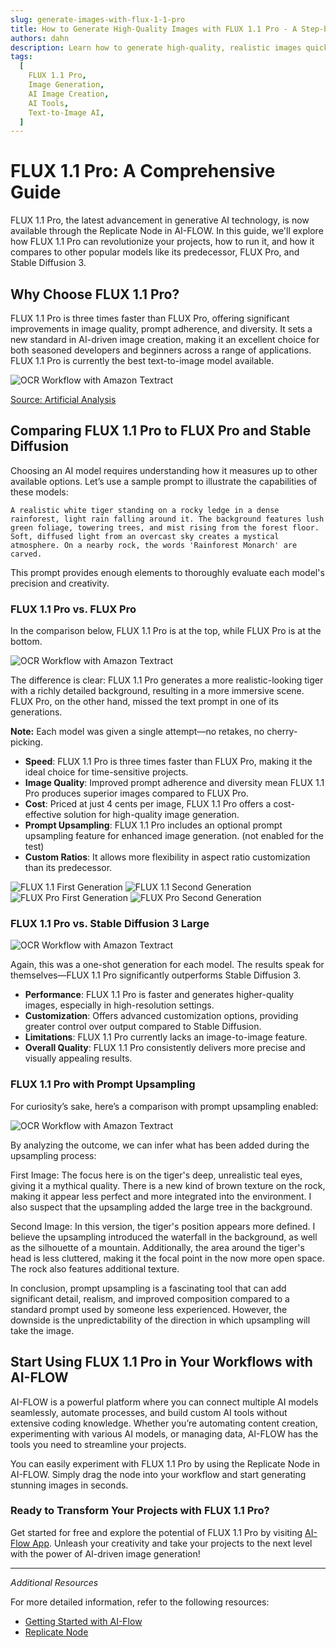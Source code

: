 ```yaml
---
slug: generate-images-with-flux-1-1-pro
title: How to Generate High-Quality Images with FLUX 1.1 Pro - A Step-by-Step Guide
authors: dahn
description: Learn how to generate high-quality, realistic images quickly using FLUX 1.1 Pro. This guide covers FLUX 1.1 Pro's features, comparisons with other models, and tips for seamless integration into your workflows.
tags:
  [
    FLUX 1.1 Pro,
    Image Generation,
    AI Image Creation,
    AI Tools,
    Text-to-Image AI,
  ]
---
```


<head>
  <meta name="twitter:card" content="summary_large_image"/>
  <meta name="twitter:title" content="How to Generate High-Quality Images with FLUX 1.1 Pro" />
  <meta name="twitter:description" content="Step-by-step guide to using FLUX 1.1 Pro for fast, high-quality image generation. Discover its features, comparisons, and integration tips." />
  <meta name="twitter:creator" content="@AIFlowApp"/>
  <meta name="twitter:image" content="https://docs.ai-flow.net/img/blog-images/flux-1-1.png"/>
  <meta name="twitter:image:alt" content="FLUX 1.1 Pro Image Generation"/>
  <meta property="og:title" content="How to Generate High-Quality Images with FLUX 1.1 Pro"/>
  <meta property="og:description" content="Learn how to use FLUX 1.1 Pro to generate high-quality images efficiently. Explore its features, comparisons, and how to incorporate it into your AI workflow."/>
  <meta property="og:image" content="https://docs.ai-flow.net/img/blog-images/flux-1-1.png"/>
</head>

# FLUX 1.1 Pro: A Comprehensive Guide

FLUX 1.1 Pro, the latest advancement in generative AI technology, is now available through the Replicate Node in AI-FLOW. In this guide, we'll explore how FLUX 1.1 Pro can revolutionize your projects, how to run it, and how it compares to other popular models like its predecessor, FLUX Pro, and Stable Diffusion 3.

## Why Choose FLUX 1.1 Pro?

FLUX 1.1 Pro is three times faster than FLUX Pro, offering significant improvements in image quality, prompt adherence, and diversity. It sets a new standard in AI-driven image creation, making it an excellent choice for both seasoned developers and beginners across a range of applications. FLUX 1.1 Pro is currently the best text-to-image model available.

![OCR Workflow with Amazon Textract](/img/blog-images/flux-stats.png)

[Source: Artificial Analysis](https://artificialanalysis.ai/text-to-image)

## Comparing FLUX 1.1 Pro to FLUX Pro and Stable Diffusion

Choosing an AI model requires understanding how it measures up to other available options. Let’s use a sample prompt to illustrate the capabilities of these models:

`A realistic white tiger standing on a rocky ledge in a dense rainforest, light rain falling around it. The background features lush green foliage, towering trees, and mist rising from the forest floor. Soft, diffused light from an overcast sky creates a mystical atmosphere. On a nearby rock, the words 'Rainforest Monarch' are carved.`

This prompt provides enough elements to thoroughly evaluate each model's precision and creativity.

### FLUX 1.1 Pro vs. FLUX Pro

In the comparison below, FLUX 1.1 Pro is at the top, while FLUX Pro is at the bottom.

![OCR Workflow with Amazon Textract](/img/blog-images/flux-1-1.png)

The difference is clear: FLUX 1.1 Pro generates a more realistic-looking tiger with a richly detailed background, resulting in a more immersive scene. FLUX Pro, on the other hand, missed the text prompt in one of its generations.

**Note:** Each model was given a single attempt—no retakes, no cherry-picking.

- **Speed**: FLUX 1.1 Pro is three times faster than FLUX Pro, making it the ideal choice for time-sensitive projects.
- **Image Quality**: Improved prompt adherence and diversity mean FLUX 1.1 Pro produces superior images compared to FLUX Pro.
- **Cost**: Priced at just 4 cents per image, FLUX 1.1 Pro offers a cost-effective solution for high-quality image generation.
- **Prompt Upsampling**: FLUX 1.1 Pro includes an optional prompt upsampling feature for enhanced image generation. (not enabled for the test)
- **Custom Ratios**: It allows more flexibility in aspect ratio customization than its predecessor.

 <div class="flex flex-row w-[50%] justify-center">
    <span class="w-40 h-full object-cover">
    <img src="/img/blog-images/flux-1-1-2.webp" alt="FLUX 1.1 First Generation" />
    </span>
    <span class="w-40 h-full object-cover">
    <img src="/img/blog-images/flux-1-1-3.webp" alt="FLUX 1.1 Second Generation" />
    </span>
</div>
 <div class="flex flex-row w-[50%] justify-center">
    <span class="w-40 h-full object-cover">
    <img src="/img/blog-images/flux-1.webp" alt="FLUX Pro First Generation" />
    </span>
    <span class="w-40 h-full object-cover">
    <img src="/img/blog-images/flux-2.webp" alt="FLUX Pro Second Generation" />
    </span>
</div>

### FLUX 1.1 Pro vs. Stable Diffusion 3 Large

![OCR Workflow with Amazon Textract](/img/blog-images/flux-1-1-3.png)

Again, this was a one-shot generation for each model. The results speak for themselves—FLUX 1.1 Pro significantly outperforms Stable Diffusion 3.

- **Performance**: FLUX 1.1 Pro is faster and generates higher-quality images, especially in high-resolution settings.
- **Customization**: Offers advanced customization options, providing greater control over output compared to Stable Diffusion.
- **Limitations**: FLUX 1.1 Pro currently lacks an image-to-image feature.
- **Overall Quality**: FLUX 1.1 Pro consistently delivers more precise and visually appealing results.

### FLUX 1.1 Pro with Prompt Upsampling

For curiosity’s sake, here’s a comparison with prompt upsampling enabled:

![OCR Workflow with Amazon Textract](/img/blog-images/flux-1-1-4.png)

By analyzing the outcome, we can infer what has been added during the upsampling process:

First Image: The focus here is on the tiger's deep, unrealistic teal eyes, giving it a mythical quality. There is a new kind of brown texture on the rock, making it appear less perfect and more integrated into the environment. I also suspect that the upsampling added the large tree in the background.

Second Image: In this version, the tiger's position appears more defined. I believe the upsampling introduced the waterfall in the background, as well as the silhouette of a mountain. Additionally, the area around the tiger's head is less cluttered, making it the focal point in the now more open space. The rock also features additional texture.

In conclusion, prompt upsampling is a fascinating tool that can add significant detail, realism, and improved composition compared to a standard prompt used by someone less experienced. However, the downside is the unpredictability of the direction in which upsampling will take the image.

## Start Using FLUX 1.1 Pro in Your Workflows with AI-FLOW

AI-FLOW is a powerful platform where you can connect multiple AI models seamlessly, automate processes, and build custom AI tools without extensive coding knowledge. Whether you’re automating content creation, experimenting with various AI models, or managing data, AI-FLOW has the tools you need to streamline your projects.

You can easily experiment with FLUX 1.1 Pro by using the Replicate Node in AI-FLOW. Simply drag the node into your workflow and start generating stunning images in seconds.

### Ready to Transform Your Projects with FLUX 1.1 Pro?

Get started for free and explore the potential of FLUX 1.1 Pro by visiting [AI-Flow App](https://app.ai-flow.net/). Unleash your creativity and take your projects to the next level with the power of AI-driven image generation!

---

_Additional Resources_

For more detailed information, refer to the following resources:

- [Getting Started with AI-Flow](/blog/getting-started-with-ai-flow)
- [Replicate Node](/blog/replicate-node)

